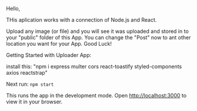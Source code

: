 Hello,

THis aplication works with a connection of Node.js and React.

Upload any image (or file) and you will see it was uploaded and stored in to your "public" folder of this App. You can change the "Post" now to ant other location you want for your App.
Good Luck!

Getting Started with Uploader App:

install this:
"npm i express multer cors react-toastify styled-components axios reactstrap"

Next run: `npm start`

This runs the app in the development mode.
Open [http://localhost:3000](http://localhost:3000) to view it in your browser.
